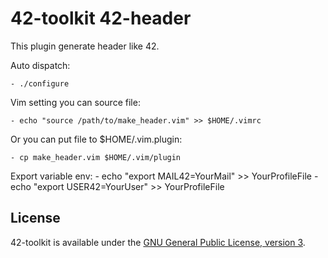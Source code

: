 42-toolkit	42-header
==========

This plugin generate header like 42.

Auto dispatch:

    - ./configure

Vim setting you can source file:

    - echo "source /path/to/make_header.vim" >> $HOME/.vimrc

Or you can put file to $HOME/.vim.plugin:

    - cp make_header.vim $HOME/.vim/plugin

Export variable env:
    - echo "export MAIL42=YourMail" >> YourProfileFile
    - echo "export USER42=YourUser" >> YourProfileFile

## License

42-toolkit is available under the [GNU General Public License, version 3](LICENSE).
